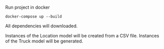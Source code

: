 Run project in docker

    docker-compose up --build

All dependencies will downloaded.

Instances of the Location model will be created from a CSV file.
Instances of the Truck model will be generated.
